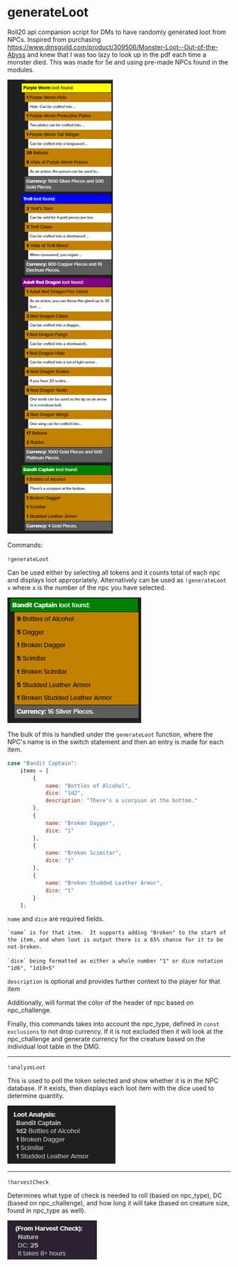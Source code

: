 # generateLoot
 Roll20 api companion script for DMs to have randomly generated loot from NPCs.  Inspired from purchasing https://www.dmsguild.com/product/309506/Monster-Loot--Out-of-the-Abyss and knew that I was too lazy to look up in the pdf each time a monster died.  This was made for 5e and using pre-made NPCs found in the modules.

![alt text](example.png)

Commands:

`!generateLoot`

Can be used either by selecting all tokens and it counts total of each npc and displays loot appropriately.  Alternatively can be used as `!generateLoot x` where x is the number of the npc you have selected. 

![alt text](multipleofsame.png)

The bulk of this is handled under the `generateLoot` function, where the NPC's name is in the switch statement and then an entry is made for each item.

```javascript
case "Bandit Captain":
    items = [
        {
            name: "Bottles of Alcohol",
            dice: "1d2",
            description: "There's a scorpion at the bottom."
        },
        {
            name: "Broken Dagger",
            dice: "1"
        },
        {
            name: "Broken Scimitar",
            dice: "1"
        },
        {
            name: "Broken Studded Leather Armor",
            dice: "1"
        }
    ];
```

`name` and `dice` are required fields.

    `name` is for that item.  It supports adding "Broken" to the start of the item, and when loot is output there is a 65% chance for it to be not-broken.

    `dice` being formatted as either a whole number "1" or dice notation "1d6", "1d10+5"

`description` is optional and provides further context to the player for that item

Additionally, will format the color of the header of npc based on npc_challenge.

Finally, this commands takes into account the npc_type, defined in `const exclusions` to not drop currency.  If it is not excluded then it will look at the npc_challenge and generate currency for the creature based on the individual loot table in the DMG.

---

`!analyzeLoot`

This is used to poll the token selected and show whether it is in the NPC database. If it exists, then displays each loot item with the dice used to determine quantity.

![alt text](analyzeexample.png)

---

`!harvestCheck`

Determines what type of check is needed to roll (based on npc_type), DC (based on npc_challenge), and how long it will take (based on creature size, found in npc_type as well).

![alt text](examplecheck.png)
